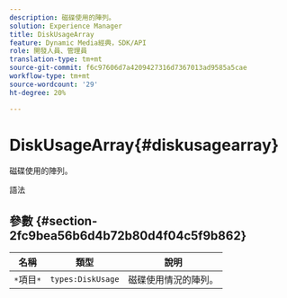 ```yaml
---
description: 磁碟使用的陣列。
solution: Experience Manager
title: DiskUsageArray
feature: Dynamic Media經典，SDK/API
role: 開發人員、管理員
translation-type: tm+mt
source-git-commit: f6c97606d7a4209427316d7367013ad9585a5cae
workflow-type: tm+mt
source-wordcount: '29'
ht-degree: 20%

---
```



# DiskUsageArray{#diskusagearray}

磁碟使用的陣列。

語法

## 參數 {#section-2fc9bea56b6d4b72b80d4f04c5f9b862}

| 名稱 | 類型 | 說明 |
|---|---|---|
| `*`項目`*` | `types:DiskUsage` | 磁碟使用情況的陣列。 |

